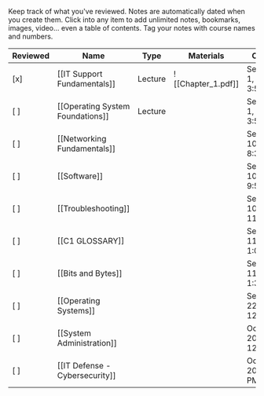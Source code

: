 Keep track of what you've reviewed.
Notes are automatically dated when you create them.
Click into any item to add unlimited notes, bookmarks, images, video... even a table of contents.
Tag your notes with course names and numbers.

|Reviewed|Name|Type|Materials|Created|
|---|---|---|---|---|
|[x]|[[IT Support Fundamentals]]|Lecture|![[Chapter_1.pdf]]|September 1, 2023 3:56 PM|
|[ ]|[[Operating System Foundations]]|Lecture||September 1, 2023 3:56 PM|
|[ ]|[[Networking Fundamentals]]|||September 10, 2023 8:38 PM|
|[ ]|[[Software]]|||September 10, 2023 9:52 PM|
|[ ]|[[Troubleshooting]]|||September 10, 2023 11:01 PM|
|[ ]|[[C1 GLOSSARY]]|||September 11, 2023 1:09 PM|
|[ ]|[[Bits and Bytes]]|||September 11, 2023 1:38 PM|
|[ ]|[[Operating Systems]]|||September 22, 2023 12:52 PM|
|[ ]|[[System Administration]]|||October 1, 2023 12:18 PM|
|[ ]|[[IT Defense - Cybersecurity]]|||October 6, 2023 8:18 PM|